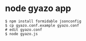 # node gyazo app

    $ npm install formidable jsonconfig
    $ cp gyazo.conf.example gyazo.conf
    # edit gyazo.conf 
    $ node gyazo.js
